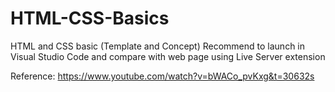 # HTML-CSS-Basics
HTML and CSS basic (Template and Concept)
Recommend to launch in Visual Studio Code and compare with web page using Live Server extension
















Reference: https://www.youtube.com/watch?v=bWACo_pvKxg&t=30632s
